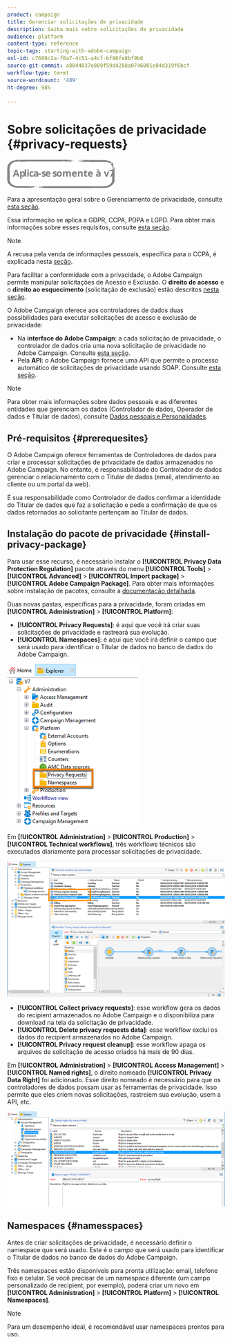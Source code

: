```yaml
---
product: campaign
title: Gerenciar solicitações de privacidade
description: Saiba mais sobre solicitações de privacidade
audience: platform
content-type: reference
topic-tags: starting-with-adobe-campaign
exl-id: c7688c2a-f0a7-4c51-a4cf-bf96fe8bf9b6
source-git-commit: a8044037e889f59d4288a0746001e84d319f6bcf
workflow-type: tm+mt
source-wordcount: '489'
ht-degree: 98%

---
```


# Sobre solicitações de privacidade {#privacy-requests}

![](../../assets/v7-only.svg)

Para a apresentação geral sobre o Gerenciamento de privacidade, consulte [esta seção](privacy-management.md).

Essa informação se aplica a GDPR, CCPA, PDPA e LGPD. Para obter mais informações sobre esses requisitos, consulte [esta seção](privacy-management.md#privacy-management-regulations).

>[!NOTE]
>
>A recusa pela venda de informações pessoais, específica para o CCPA, é explicada nesta [seção](#sale-of-personal-information-ccpa).

<!--Installation procedures described in this document are applicable starting Campaign Classic 18.4 (build 8931+). If you are running on a previous version, refer to this [technote](https://helpx.adobe.com/campaign/kb/how-to-install-gdpr-package-on-legacy-versions.html).-->

Para facilitar a conformidade com a privacidade, o Adobe Campaign permite manipular solicitações de Acesso e Exclusão. O **direito de acesso** e o **direito ao esquecimento** (solicitação de exclusão) estão descritos [nesta seção](privacy-management.md#right-access-forgotten).

O Adobe Campaign oferece aos controladores de dados duas possibilidades para executar solicitações de acesso e exclusão de privacidade:

* Na **interface do Adobe Campaign**: a cada solicitação de privacidade, o controlador de dados cria uma nova solicitação de privacidade no Adobe Campaign. Consulte [esta seção](privacy-requests-ui.md).
* Pela **API**: o Adobe Campaign fornece uma API que permite o processo automático de solicitações de privacidade usando SOAP. Consulte [esta seção](privacy-requests-api.md).

>[!NOTE]
>
>Para obter mais informações sobre dados pessoais e as diferentes entidades que gerenciam os dados (Controlador de dados, Operador de dados e Titular de dados), consulte [Dados pessoais e Personalidades](privacy-and-recommendations.md#personal-data).

## Pré-requisitos {#prerequesites}

O Adobe Campaign oferece ferramentas de Controladores de dados para criar e processar solicitações de privacidade de dados armazenados no Adobe Campaign. No entanto, é responsabilidade do Controlador de dados gerenciar o relacionamento com o Titular de dados (email, atendimento ao cliente ou um portal da web).

É sua responsabilidade como Controlador de dados confirmar a identidade do Titular de dados que faz a solicitação e pede a confirmação de que os dados retornados ao solicitante pertençam ao Titular de dados.

## Instalação do pacote de privacidade {#install-privacy-package}

Para usar esse recurso, é necessário instalar o **[!UICONTROL Privacy Data Protection Regulation]** pacote através do menu **[!UICONTROL Tools]** > **[!UICONTROL Advanced]** > **[!UICONTROL Import package]** > **[!UICONTROL Adobe Campaign Package]**. Para obter mais informações sobre instalação de pacotes, consulte a [documentação detalhada](../../installation/using/installing-campaign-standard-packages.md).

Duas novas pastas, específicas para a privacidade, foram criadas em **[!UICONTROL Administration]** > **[!UICONTROL Platform]**:

* **[!UICONTROL Privacy Requests]**: é aqui que você irá criar suas solicitações de privacidade e rastreará sua evolução.
* **[!UICONTROL Namespaces]**: é aqui que você irá definir o campo que será usado para identificar o Titular de dados no banco de dados do Adobe Campaign.

![](assets/privacy-folders.png)

Em **[!UICONTROL Administration]** > **[!UICONTROL Production]** > **[!UICONTROL Technical workflows]**, três workflows técnicos são executados diariamente para processar solicitações de privacidade.

![](assets/privacy-workflows.png)

* **[!UICONTROL Collect privacy requests]**: esse workflow gera os dados do recipient armazenados no Adobe Campaign e o disponibiliza para download na tela da solicitação de privacidade.
* **[!UICONTROL Delete privacy requests data]**: esse workflow exclui os dados do recipient armazenados no Adobe Campaign.
* **[!UICONTROL Privacy request cleanup]**: esse workflow apaga os arquivos de solicitação de acesso criados há mais de 90 dias.

Em **[!UICONTROL Administration]** > **[!UICONTROL Access Management]** > **[!UICONTROL Named rights]**, o direito nomeado **[!UICONTROL Privacy Data Right]** foi adicionado. Esse direito nomeado é necessário para que os controladores de dados possam usar as ferramentas de privacidade. Isso permite que eles criem novas solicitações, rastreiem sua evolução, usem a API, etc.

![](assets/privacy-right.png)

## Namespaces {#namesspaces}

Antes de criar solicitações de privacidade, é necessário definir o namespace que será usado. Este é o campo que será usado para identificar o Titular de dados no banco de dados do Adobe Campaign.

Três namespaces estão disponíveis para pronta utilização: email, telefone fixo e celular. Se você precisar de um namespace diferente (um campo personalizado de recipient, por exemplo), poderá criar um novo em **[!UICONTROL Administration]** > **[!UICONTROL Platform]** > **[!UICONTROL Namespaces]**.

>[!NOTE]
>
>Para um desempenho ideal, é recomendável usar namespaces prontos para uso.
